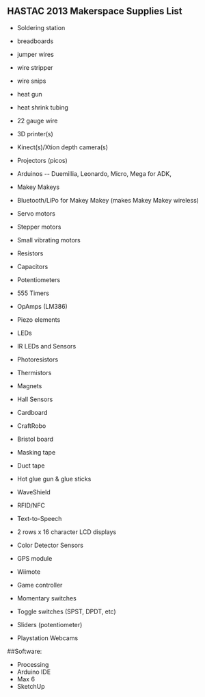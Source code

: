 ## HASTAC 2013 Makerspace Supplies List

* Soldering station
* breadboards
* jumper wires
* wire stripper
* wire snips
* heat gun
* heat shrink tubing
* 22 gauge wire

* 3D printer(s)
* Kinect(s)/Xtion depth camera(s)
* Projectors (picos) 

* Arduinos -- Duemillia, Leonardo, Micro, Mega for ADK, 
* Makey Makeys
* Bluetooth/LiPo for Makey Makey (makes Makey Makey wireless)

* Servo motors
* Stepper motors
* Small vibrating motors

* Resistors
* Capacitors
* Potentiometers
* 555 Timers
* OpAmps (LM386)
* Piezo elements
* LEDs
* IR LEDs and Sensors
* Photoresistors
* Thermistors
* Magnets
* Hall Sensors

* Cardboard
* CraftRobo
* Bristol board

* Masking tape
* Duct tape
* Hot glue gun & glue sticks

* WaveShield
* RFID/NFC
* Text-to-Speech
* 2 rows x 16 character LCD displays
* Color Detector Sensors
* GPS module

* Wiimote
* Game controller

* Momentary switches
* Toggle switches (SPST, DPDT, etc)
* Sliders (potentiometer)

* Playstation Webcams

##Software:

* Processing
* Arduino IDE
* Max 6
* SketchUp